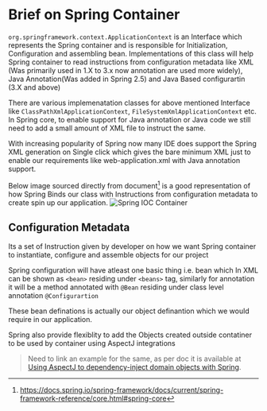 # Brief on Spring Container
`org.springframework.context.ApplicationContext` is an Interface which represents the Spring container and is responsible for Initialization, Configuration and assembling bean. Implementations of this class will help Spring container to read instructions from configuration metadata like XML (Was primarily used  in 1.X to 3.x now annotation are used more widely), Java Annotation(Was added in Spring 2.5) and Java Based configurartin (3.X and above)

There are various implemenatation classes for above mentioned Interface like `ClassPathXmlApplicationContext`, `FileSystemXmlApplicationContext` etc. In Spring core, to enable support for Java annotation or Java code we still need to add a small amount of XML file to instruct the same.

With increasing popularity of Spring now many IDE does support the Spring XML generation on Single click which gives the bare minimum XML just to enable our requirements like web-application.xml with Java annotation support.

Below image sourced directly from document[^1] is a good representation of how Spring Binds our class with Instructions from configuration metadata to create spin up our application.
![Spring IOC Container](https://docs.spring.io/spring-framework/docs/current/spring-framework-reference/images/container-magic.png)
## Configuration Metadata
Its a set of Instruction given by developer on how we want Spring container to instantiate, configure and assemble objects for our project

Spring configuration will have atleast one basic thing i.e. bean which In XML can be shown as `<bean>` residing under `<beans>` tag, similarly for annotation it will be a method annotated with `@Bean` residing under class level annotation `@Configurartion`

These bean definations is actually our object definantion which we would require in our application.

Spring also provide flexiblity to add the Objects created outside contatiner to be used by container using AspectJ integrations
> Need to link an example for the same, as per doc it is available at [Using AspectJ to dependency-inject domain objects with Spring](https://docs.spring.io/spring-framework/docs/current/spring-framework-reference/core.html#aop-atconfigurable).



[^1]: https://docs.spring.io/spring-framework/docs/current/spring-framework-reference/core.html#spring-core
<!--stackedit_data:
eyJoaXN0b3J5IjpbLTE4MjcyMzY0MzUsLTIwODg3NDY2MTJdfQ
==
-->